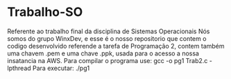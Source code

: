 # Trabalho-SO
Referente ao trabalho final da disciplina de Sistemas Operacionais
Nós somos do grupo WinxDev, e esse é o nosso repositorio que contem o codigo desenvolvido referende a tarefa de Programação 2, contem também uma chavem .pem e uma chave .ppk, usada para o acesso a nossa insatancia na AWS.
Para compilar o programa use:  gcc -o pg1 Trab2.c -lpthread
Para executar: ./pg1

